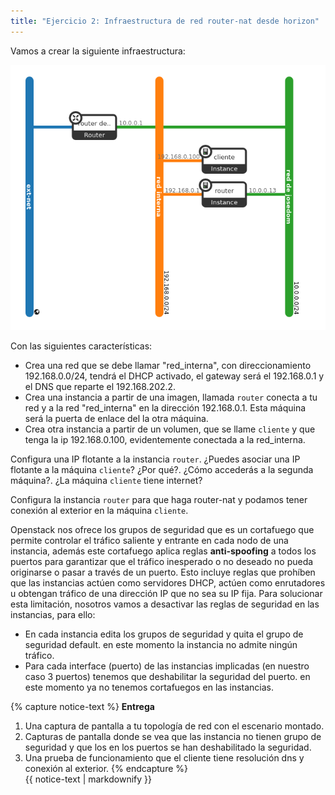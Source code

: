 ```yaml
---
title: "Ejercicio 2: Infraestructura de red router-nat desde horizon"
---
```


Vamos a crear la siguiente infraestructura:

![os](img/router-nat.png)

Con las siguientes características:

* Crea una red que se debe llamar "red_interna", con direccionamiento 192.168.0.0/24, tendrá el DHCP activado, el gateway será el 192.168.0.1 y el DNS que reparte el 192.168.202.2.
* Crea una instancia a partir de una imagen, llamada `router` conecta a tu red y a la red "red_interna" en la dirección 192.168.0.1. Esta máquina será la puerta de enlace del la otra máquina.
* Crea otra instancia a partir de un volumen, que se llame `cliente` y que tenga la ip 192.168.0.100, evidentemente conectada a la red_interna.

Configura una IP flotante a la instancia `router`. ¿Puedes asociar una IP flotante a la máquina `cliente`? ¿Por qué?. ¿Cómo accederás a la segunda máquina?. ¿La máquina `cliente` tiene internet?

Configura la instancia `router` para que haga router-nat y podamos tener conexión al exterior en la máquina `cliente`.

Openstack nos ofrece los grupos de seguridad que es un cortafuego que permite controlar el tráfico saliente y entrante en cada nodo de una instancia, además este cortafuego  aplica reglas **anti-spoofing** a todos los puertos para garantizar que el tráfico inesperado o no deseado no pueda originarse o pasar a través de un puerto. Esto incluye reglas que prohíben que las instancias actúen como servidores DHCP, actúen como enrutadores u obtengan tráfico de una dirección IP que no sea su IP fija. Para solucionar esta limitación, nosotros vamos a desactivar las reglas de seguridad en las instancias, para ello:

* En cada instancia edita los grupos de seguridad y quita el grupo de seguridad default. en este momento la instancia no admite ningún tráfico.
* Para cada interface (puerto) de las instancias implicadas (en nuestro caso 3 puertos) tenemos que deshabilitar la seguridad del puerto. en este momento ya no tenemos cortafuegos en las instancias.

{% capture notice-text %}
**Entrega**

1. Una captura de pantalla a tu topología de red con el escenario montado.
2. Capturas de pantalla donde se vea que las instancia no tienen grupo de seguridad y que los en los puertos se han deshabilitado la seguridad.
3. Una prueba de funcionamiento que el cliente tiene resolución dns y conexión al exterior.
{% endcapture %}<div class="notice--info">{{ notice-text | markdownify }}</div>